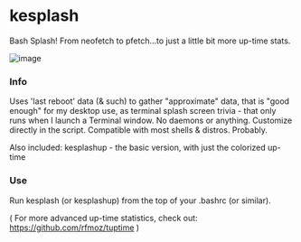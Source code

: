 # kesplash

Bash Splash!
From neofetch to pfetch...to just a little bit more up-time stats.

![image](https://user-images.githubusercontent.com/95410139/214684548-9220f205-2340-47a2-a022-3dd843018dac.png)

### Info
Uses 'last reboot' data (& such) to gather "approximate" data,
that is "good enough" for my desktop use, as terminal splash screen trivia - that only runs when I launch a Terminal window. No daemons or anything.
Customize directly in the script. Compatible with most shells & distros. Probably.

Also included: kesplashup - the basic version, with just the colorized up-time

### Use
Run kesplash (or kesplashup) from the top of your .bashrc (or similar).

( For more advanced up-time statistics, check out:
https://github.com/rfmoz/tuptime )
